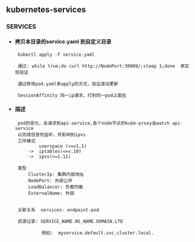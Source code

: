 ## kubernetes-services

### SERVICES

+ #### 拷贝本目录的service.yaml 到自定义目录
       kubectl apply -f service.yaml
       
       通过: while true;do curl http://NodePort:30009/;sleep 1;done  来实现验证
       
       通过修改pod.yaml来apply的方式，验证滚动更新
       
       SessionAffinity 同一ip请求，打到同一pod上面去

+ #### 描述
       pod的变化，会请求到api-service,各个node节点的kube-proxy会watch api-service
       以完成信息的监听，并影响到ipvs
       工作模式 
               userspace (<=v1.1)  
           ->  iptables(<=v.10) 
           ->  ipvs(>=1.11)
       
       类型
           ClusterIp: 集群内部地址
           NodePort: 外部公开
           LoadBalancer: 负载均衡
           ExternalName: 外部
               
               
       关联关系  services- endpoint-pod   
       
       资源记录: SERVICE_NAME.NS_NAME.DOMAIN.LTD
                
                例如:  myservice.default.svc.cluster.local.     
           
           